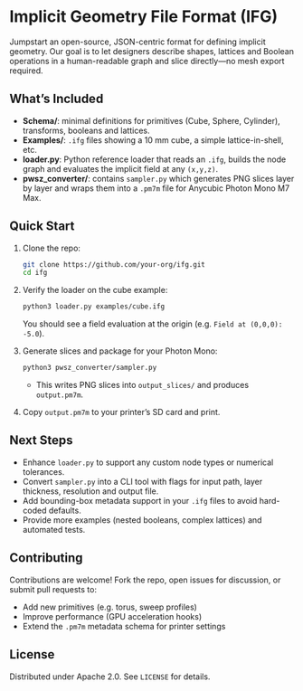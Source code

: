 # Implicit Geometry File Format (IFG)

Jumpstart an open-source, JSON-centric format for defining implicit geometry. Our goal is to let designers describe shapes, lattices and Boolean operations in a human-readable graph and slice directly—no mesh export required.

## What’s Included

- **Schema/**: minimal definitions for primitives (Cube, Sphere, Cylinder), transforms, booleans and lattices.
- **Examples/**: `.ifg` files showing a 10 mm cube, a simple lattice-in-shell, etc.
- **loader.py**: Python reference loader that reads an `.ifg`, builds the node graph and evaluates the implicit field at any `(x,y,z)`.
- **pwsz_converter/**: contains `sampler.py` which generates PNG slices layer by layer and wraps them into a `.pm7m` file for Anycubic Photon Mono M7 Max.

## Quick Start

1. Clone the repo:
   ```bash
   git clone https://github.com/your-org/ifg.git
   cd ifg
   ```
2. Verify the loader on the cube example:
   ```bash
   python3 loader.py examples/cube.ifg
   ```
   You should see a field evaluation at the origin (e.g. `Field at (0,0,0): -5.0`).

3. Generate slices and package for your Photon Mono:
   ```bash
   python3 pwsz_converter/sampler.py
   ```
   - This writes PNG slices into `output_slices/` and produces `output.pm7m`.

4. Copy `output.pm7m` to your printer’s SD card and print.

## Next Steps

- Enhance `loader.py` to support any custom node types or numerical tolerances.
- Convert `sampler.py` into a CLI tool with flags for input path, layer thickness, resolution and output file.
- Add bounding-box metadata support in your `.ifg` files to avoid hard-coded defaults.
- Provide more examples (nested booleans, complex lattices) and automated tests.

## Contributing

Contributions are welcome! Fork the repo, open issues for discussion, or submit pull requests to:
- Add new primitives (e.g. torus, sweep profiles)
- Improve performance (GPU acceleration hooks)
- Extend the `.pm7m` metadata schema for printer settings

## License

Distributed under Apache 2.0. See `LICENSE` for details.
